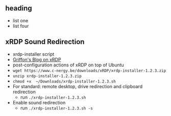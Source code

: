 ## heading
- list one
- list four

## xRDP Sound Redirection
- xrdp-installer script
- [Griffon's Blog on xRDP](https://c-nergy.be/blog/?p=16817)
- post-configuration actions of xRDP on top of Ubuntu
- `wget https://www.c-nergy.be/downloads/xRDP/xrdp-installer-1.2.3.zip`
- `unzip xrdp-installer-1.2.3.zip `
- `chmod +x  ~/Downloads/xrdp-installer-1.2.3.sh`
- For standard: remote desktop, drive redirection and clipboard redirection
  - run `./xrdp-installer-1.2.3.sh`
- Enable sound redirection
  - run `./xrdp-installer-1.2.3.sh -s`
